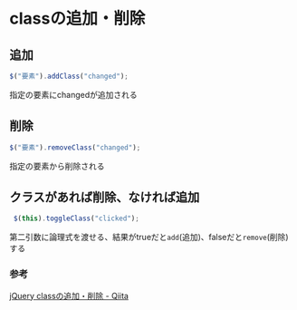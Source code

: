 # classの追加・削除

## 追加

```js
$("要素").addClass("changed");
```

指定の要素にchangedが追加される

## 削除

```js
$("要素").removeClass("changed");
```

指定の要素から削除される

## クラスがあれば削除、なければ追加

```js
 $(this).toggleClass("clicked");
```

第二引数に論理式を渡せる、結果がtrueだと`add`(追加)、falseだと`remove`(削除)する

### 参考

[jQuery classの追加・削除 \- Qiita](https://qiita.com/Scheme/items/300739f6da6a95e58306)